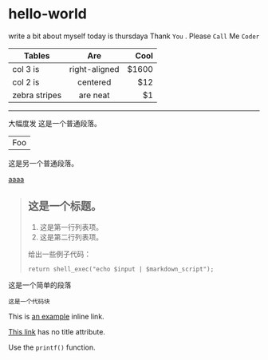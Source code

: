 # hello-world
write a bit about myself
today is thursdaya
Thank `You` . Please `Call` Me `Coder`

| Tables        | Are           | Cool  |
| ------------- |:-------------:| -----:|
| col 3 is      | right-aligned | $1600 |
| col 2 is      | centered      |   $12 |
| zebra stripes | are neat      |    $1 |

***
大幅度发
这是一个普通段落。

<table>
    <tr>
        <td>Foo</td>
    </tr>
</table>

这是另一个普通段落。

<a href="http://images.google.com/images?num=30&amp;q=larry+bird"> aaaa </a>

> ## 这是一个标题。
> 
> 1.   这是第一行列表项。
> 2.   这是第二行列表项。
> 
> 给出一些例子代码：
> 
>     return shell_exec("echo $input | $markdown_script");
这是一个简单的段落<br>
<pre><code>这是一个代码块</code></pre>


This is [an example](http://example.com/ "Title") inline link.

[This link](http://example.net/) has no title attribute.

Use the `printf()` function.
